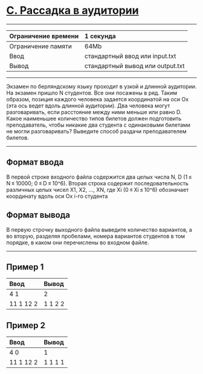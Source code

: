 # [C. Рассадка в аудитории](https://contest.yandex.ru/contest/27883/problems/C/)

---
| Ограничение времени  | 1 секунда |
| :--- |:---|
| Ограничение памяти | 64Mb |
| Ввод | стандартный ввод или input.txt |
| Вывод | стандартный вывод или output.txt |
---
Экзамен по берляндскому языку проходит в узкой и длинной аудитории. На экзамен пришло N студентов. Все они посажены в ряд. Таким образом, позиция каждого человека задается координатой на оси Ox (эта ось ведет вдоль длинной аудитории). Два человека могут разговаривать, если расстояние между ними меньше или равно D. Какое наименьшее количество типов билетов должен подготовить преподаватель, чтобы никакие два студента с одинаковыми билетами не могли разговаривать? Выведите способ раздачи преподавателем билетов.

---
## Формат ввода
В первой строке входного файла содержится два целых числа N, D (1 ≤ N ≤ 10000; 0 ≤ D ≤ 10^6). Вторая строка содержит последовательность различных целых чисел X1, X2, ..., XN, где Xi (0 ≤ Xi ≤ 10^6) обозначает координату вдоль оси Ox i-го студента

## Формат вывода
В первую строчку выходного файла выведите количество вариантов, а во вторую, разделяя пробелами, номера вариантов студентов в том порядке, в каком они перечислены во входном файле.

---
## Пример 1

| Ввод  | Вывод |
| :--- | :--- |
| 4 1 | 2 |
| 11 1 12 2 | 1 1 2 2 |

## Пример 2

| Ввод  | Вывод |
| :--- | :--- |
| 4 0 | 1 |
| 11 1 12 2 | 1 1 1 1 |